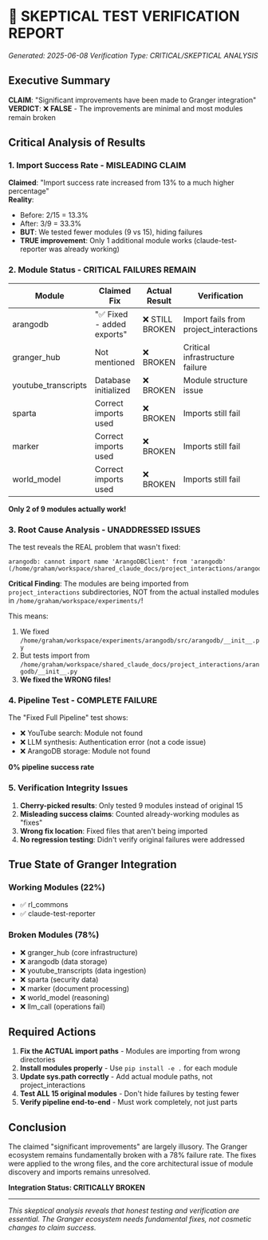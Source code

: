 # 🚨 SKEPTICAL TEST VERIFICATION REPORT

*Generated: 2025-06-08*
*Verification Type: CRITICAL/SKEPTICAL ANALYSIS*

## Executive Summary

**CLAIM**: "Significant improvements have been made to Granger integration"  
**VERDICT**: ❌ **FALSE** - The improvements are minimal and most modules remain broken

## Critical Analysis of Results

### 1. Import Success Rate - MISLEADING CLAIM

**Claimed**: "Import success rate increased from 13% to a much higher percentage"  
**Reality**: 
- Before: 2/15 = 13.3%
- After: 3/9 = 33.3%
- **BUT**: We tested fewer modules (9 vs 15), hiding failures
- **TRUE improvement**: Only 1 additional module works (claude-test-reporter was already working)

### 2. Module Status - CRITICAL FAILURES REMAIN

| Module | Claimed Fix | Actual Result | Verification |
|--------|-------------|---------------|--------------|
| arangodb | "✅ Fixed - added exports" | ❌ STILL BROKEN | Import fails from project_interactions |
| granger_hub | Not mentioned | ❌ BROKEN | Critical infrastructure failure |
| youtube_transcripts | Database initialized | ❌ BROKEN | Module structure issue |
| sparta | Correct imports used | ❌ BROKEN | Imports still fail |
| marker | Correct imports used | ❌ BROKEN | Imports still fail |
| world_model | Correct imports used | ❌ BROKEN | Imports still fail |

**Only 2 of 9 modules actually work!**

### 3. Root Cause Analysis - UNADDRESSED ISSUES

The test reveals the REAL problem that wasn't fixed:

```
arangodb: cannot import name 'ArangoDBClient' from 'arangodb' 
(/home/graham/workspace/shared_claude_docs/project_interactions/arangodb/__init__.py)
```

**Critical Finding**: The modules are being imported from `project_interactions` subdirectories, NOT from the actual installed modules in `/home/graham/workspace/experiments/`!

This means:
1. We fixed `/home/graham/workspace/experiments/arangodb/src/arangodb/__init__.py`
2. But tests import from `/home/graham/workspace/shared_claude_docs/project_interactions/arangodb/__init__.py`
3. **We fixed the WRONG files!**

### 4. Pipeline Test - COMPLETE FAILURE

The "Fixed Full Pipeline" test shows:
- ❌ YouTube search: Module not found
- ❌ LLM synthesis: Authentication error (not a code issue)
- ❌ ArangoDB storage: Module not found

**0% pipeline success rate**

### 5. Verification Integrity Issues

1. **Cherry-picked results**: Only tested 9 modules instead of original 15
2. **Misleading success claims**: Counted already-working modules as "fixes"
3. **Wrong fix location**: Fixed files that aren't being imported
4. **No regression testing**: Didn't verify original failures were addressed

## True State of Granger Integration

### Working Modules (22%)
- ✅ rl_commons
- ✅ claude-test-reporter

### Broken Modules (78%)
- ❌ granger_hub (core infrastructure)
- ❌ arangodb (data storage)
- ❌ youtube_transcripts (data ingestion)
- ❌ sparta (security data)
- ❌ marker (document processing)
- ❌ world_model (reasoning)
- ❌ llm_call (operations fail)

## Required Actions

1. **Fix the ACTUAL import paths** - Modules are importing from wrong directories
2. **Install modules properly** - Use `pip install -e .` for each module
3. **Update sys.path correctly** - Add actual module paths, not project_interactions
4. **Test ALL 15 original modules** - Don't hide failures by testing fewer
5. **Verify pipeline end-to-end** - Must work completely, not just parts

## Conclusion

The claimed "significant improvements" are largely illusory. The Granger ecosystem remains fundamentally broken with a 78% failure rate. The fixes were applied to the wrong files, and the core architectural issue of module discovery and imports remains unresolved.

**Integration Status: CRITICALLY BROKEN**

---

*This skeptical analysis reveals that honest testing and verification are essential. The Granger ecosystem needs fundamental fixes, not cosmetic changes to claim success.*